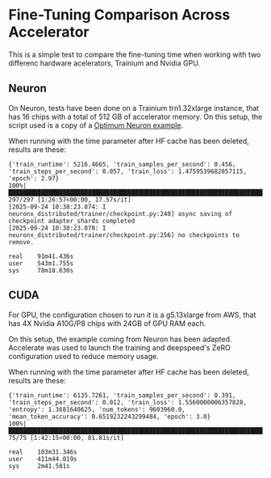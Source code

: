 # Fine-Tuning Comparison Across Accelerator

This is a simple test to compare the fine-tuning time when working with two differenc hardware acelerators, Trainium and Nvidia GPU.

## Neuron

On Neuron, tests have been done on a Trainium trn1.32xlarge instance, that has 16 chips with a total of 512 GB of accelerator memory. On this setup, the script used is a copy of a [Optimum Neuron example](https://github.com/huggingface/optimum-neuron/blob/v0.3.0-release/examples/training/qwen3/finetune_qwen3.py).

When running with the time parameter after HF cache has been deleted, results are these:

```
{'train_runtime': 5216.4665, 'train_samples_per_second': 0.456, 'train_steps_per_second': 0.057, 'train_loss': 1.4759539682857115, 'epoch': 2.97}
100%|███████████████████████████████████████████████████████████████████████████████████████████| 297/297 [1:26:57<00:00, 17.57s/it]
[2025-09-24 10:38:23.874: I neuronx_distributed/trainer/checkpoint.py:240] async saving of checkpoint adapter_shards completed
[2025-09-24 10:38:23.878: I neuronx_distributed/trainer/checkpoint.py:256] no checkpoints to remove.

real    91m41.436s
user    543m1.755s
sys     78m18.630s
```

## CUDA

For GPU, the configuration chosen to run it is a g5.13xlarge from AWS, that has 4X Nvidia A10G/P8 chips with 24GB of GPU RAM each.

On this setup, the example coming from Neuron has been adapted. Accelerate was used to launch the training and deepspeed's ZeRO configuration used to reduce memory usage.

When running with the time parameter after HF cache has been deleted, results are these:

```
{'train_runtime': 6135.7261, 'train_samples_per_second': 0.391, 'train_steps_per_second': 0.012, 'train_loss': 1.5560000006357828, 'entropy': 1.3681640625, 'num_tokens': 9603960.0, 'mean_token_accuracy': 0.6519232243299484, 'epoch': 3.0}
100%|███████████████████████████████████████████████████████████████████████████████████████████████████████████████████████████████████████████████████| 75/75 [1:42:15<00:00, 81.81s/it]

real    103m31.346s
user    411m44.019s
sys     2m41.581s
```
